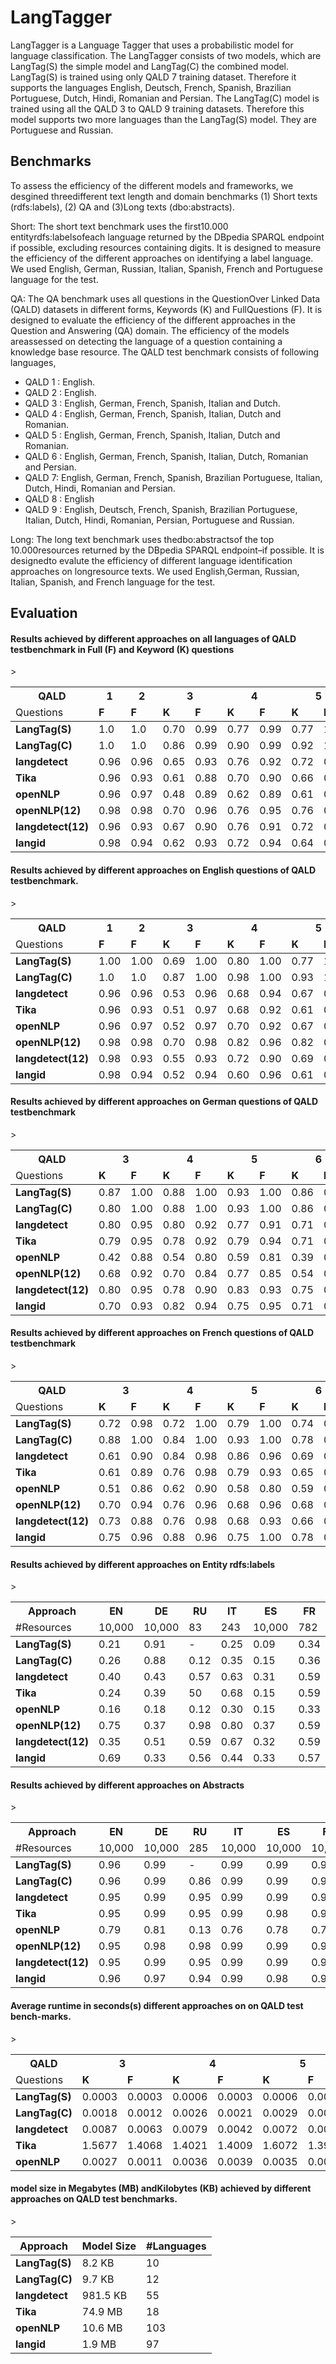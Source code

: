 # LangTagger

LangTagger is a Language Tagger that uses a probabilistic model for language classification.
The LangTagger consists of two models, which are LangTag(S) the simple model and LangTag(C) the 
combined model. LangTag(S) is  trained using only QALD 7 training dataset. Therefore it supports
the languages English, Deutsch, French, Spanish, Brazilian Portuguese, Dutch, Hindi, Romanian 
and Persian. The LangTag(C) model is trained using all the QALD 3 to QALD 9 training datasets.
Therefore this model supports two more languages than the LangTag(S) model. They are Portuguese 
and Russian. 

## Benchmarks
To assess the efficiency of the different models and frameworks, we desgined threedifferent text length and domain 
benchmarks (1) Short texts (rdfs:labels), (2) QA and (3)Long texts (dbo:abstracts).

Short: The short text benchmark uses the first10.000 entityrdfs:labelsofeach language returned 
by the DBpedia SPARQL endpoint if possible, excluding resources containing digits. It is designed
to measure the efficiency of the different approaches on identifying a label language. We used English,
German, Russian, Italian, Spanish, French and Portuguese language for the test. 

QA: The  QA  benchmark  uses  all  questions  in  the  QuestionOver Linked Data 
(QALD) datasets in different forms, Keywords (K) and FullQuestions (F). It is designed to evaluate 
the efficiency of the different approaches in the Question and Answering (QA) domain. The efficiency 
of the models areassessed on detecting the language of a question containing a knowledge base resource.
The QALD test benchmark consists of following languages, 

* QALD 1 : English.
* QALD 2 : English.
* QALD 3 : English, German, French, Spanish, Italian and Dutch.
* QALD 4 : English, German, French, Spanish,  Italian, Dutch and Romanian.
* QALD 5 : English, German, French, Spanish, Italian, Dutch and Romanian.
* QALD 6 : English, German, French, Spanish, Italian, Dutch, Romanian and Persian.
* QALD 7: English, German, French, Spanish, Brazilian Portuguese, Italian, Dutch, Hindi, Romanian and Persian.
* QALD 8 : English
* QALD 9 : English, Deutsch, French, Spanish, Brazilian Portuguese, Italian, Dutch, Hindi, Romanian, Persian, Portuguese and Russian.

Long: The  long  text  benchmark  uses  thedbo:abstractsof  the  top 10.000resources returned by the 
DBpedia SPARQL endpoint–if possible. It is designedto evalute the efficiency of different language 
identification approaches on longresource texts. We used English,German, Russian, Italian, Spanish,
and French language for the test. 

## Evaluation


#### Results  achieved  by  different  approaches  on  all  languages  of  QALD  testbenchmark in Full (F) and Keyword (K) questions
<table>
  <thead>
  <tr>
    <th>QALD</th>
    <th colspan="1">1</th>
    <th colspan="1">2</th>
    <th colspan="2">3</th>
    <th colspan="2">4</th>
    <th colspan="2">5</th>
    <th colspan="2">6</th>
    <th colspan="2">7</th>
    <th colspan="2">8</th>
    <th colspan="2">9</th>
  </tr>
  <tr >
    <td>Questions</td>
    <td ><b>F</b></td>
    <td ><b>F</b></td>
    <td ><b>K</b></td><td ><b>F</b></td>
    <td ><b>K</b></td><td ><b>F</b></td>
    <td ><b>K</b></td><td ><b>F</b></td>
    <td ><b>K</b></td><td ><b>F</b></td>
    <td ><b>K</b></td><td ><b>F</b></td>
    <td ><b>K</b></td><td ><b>F</b></td>
    <td ><b>K</b></td><td ><b>F</b></td>
   </tr>
  </thead>>
  <tbody>
  <tr>
	<td ><b>LangTag(S)</b></td>
	<td >1.0</td>
    <td >1.0</td>
    <td >0.70</td><td >0.99</td>
    <td >0.77</td><td >0.99</td>
    <td >0.77</td><td >1.00</td>
    <td >0.76</td><td >0.99</td>
    <td >0.67</td><td >0.98</td>
    <td >0.48</td><td >1.00</td>
    <td >0.70</td><td >0.97</td>
  </tr>
  <tr>
	<td ><b>LangTag(C)</b></td>
	<td >1.0</td>
    <td >1.0</td>
    <td >0.86</td><td >0.99</td>
    <td >0.90</td><td >0.99</td>
    <td >0.92</td><td >1.00</td>
    <td >0.81</td><td >0.99</td>
    <td >0.93</td><td >1.00</td>
    <td >0.70</td><td >1.00</td>
    <td >0.84</td><td >0.97</td>
  </tr>
  <tr>
	<td ><b>langdetect</b></td>
	<td >0.96</td>
    <td >0.96</td>
    <td >0.65</td><td >0.93</td>
    <td >0.76</td><td >0.92</td>
    <td >0.72</td><td >0.92</td>
    <td >0.68</td><td >0.91</td>
    <td >0.76</td><td >0.95</td>
    <td >0.51</td><td >1.00</td>
    <td >0.65</td><td >0.82</td>
  </tr>
  <tr>
	<td ><b>Tika</b></td>
	<td >0.96</td>
    <td >0.93</td>
    <td >0.61</td><td >0.88</td>
    <td >0.70</td><td >0.90</td>
    <td >0.66</td><td >0.91</td>
    <td >0.63</td><td >0.89</td>
    <td >0.72</td><td >0.91</td>
    <td >0.56</td><td >0.97</td>
    <td >0.61</td><td >0.80</td>
  </tr>
  <tr>
	<td ><b>openNLP</b></td>
	<td >0.96</td>
    <td >0.97</td>
    <td >0.48</td><td >0.89</td>
    <td >0.62</td><td >0.89</td>
    <td >0.61</td><td >0.85</td>
    <td >0.48</td><td >0.75</td>
    <td >0.62</td><td >0.90</td>
    <td >0.39</td><td >0.95</td>
    <td >0.41</td><td >0.73</td>
  </tr>
    <tr>
	<td ><b>openNLP(12)</b></td>
	<td >0.98</td>
    <td >0.98</td>
    <td >0.70</td><td >0.96</td>
    <td >0.76</td><td >0.95</td>
    <td >0.76</td><td >0.94</td>
    <td >0.75</td><td >0.93</td>
    <td >0.83</td><td >0.97</td>
    <td >0.56</td><td >1.00</td>
    <td >0.81</td><td >0.95</td>
  </tr>
    
   <tr>
	<td ><b>langdetect(12)</b></td>
	<td >0.96</td>
    <td >0.93</td>
    <td >0.67</td><td >0.90</td>
    <td >0.76</td><td >0.91</td>
    <td >0.72</td><td >0.91</td>
    <td >0.69</td><td >0.89</td>
    <td >0.75</td><td >0.92</td>
    <td >0.58</td><td >1.00</td>
    <td >0.66</td><td >0.82</td>
  </tr>

<tr>
	<td ><b>langid</b></td>
	<td >0.98</td>
    <td >0.94</td>
    <td >0.62</td><td >0.93</td>
    <td >0.72</td><td >0.94</td>
    <td >0.64</td><td >0.95</td>
    <td >0.68</td><td >0.91</td>
    <td >0.64</td><td >0.93</td>
    <td >0.65</td><td >1.00</td>
    <td >0.64</td><td >0.82</td>
  </tr>
  </tbody>
</table>



#### Results achieved by different approaches on English questions of QALD testbenchmark.
<table>
  <thead>
  <tr>
    <th>QALD</th>
    <th colspan="1">1</th>
    <th colspan="1">2</th>
    <th colspan="2">3</th>
    <th colspan="2">4</th>
    <th colspan="2">5</th>
    <th colspan="2">6</th>
    <th colspan="2">7</th>
    <th colspan="2">8</th>
    <th colspan="2">9</th>
  </tr>
  <tr >
    <td>Questions</td>
    <td ><b>F</b></td>
    <td ><b>F</b></td>
    <td ><b>K</b></td><td ><b>F</b></td>
    <td ><b>K</b></td><td ><b>F</b></td>
    <td ><b>K</b></td><td ><b>F</b></td>
    <td ><b>K</b></td><td ><b>F</b></td>
    <td ><b>K</b></td><td ><b>F</b></td>
    <td ><b>K</b></td><td ><b>F</b></td>
    <td ><b>K</b></td><td ><b>F</b></td>
   </tr>
  </thead>>
  <tbody>
  <tr>
	<td ><b>LangTag(S)</b></td>
	<td >1.00</td>
    <td >1.00</td>
    <td >0.69</td><td >1.00</td>
    <td >0.80</td><td >1.00</td>
    <td >0.77</td><td >1.00</td>
    <td >0.80</td><td >1.00</td>
    <td >0.60</td><td >1.00</td>
    <td >0.48</td><td >1.00</td>
    <td >0.72</td><td >1.00</td>
  </tr>
  <tr>
	<td ><b>LangTag(C)</b></td>
	<td >1.0</td>
    <td >1.0</td>
    <td >0.87</td><td >1.00</td>
    <td >0.98</td><td >1.00</td>
    <td >0.93</td><td >1.00</td>
    <td >0.83</td><td >1.00</td>
    <td >0.93</td><td >1.00</td>
    <td >0.70</td><td >1.00</td>
    <td >0.87</td><td >1.00</td>
  </tr>
  <tr>
	<td ><b>langdetect</b></td>
	<td >0.96</td>
    <td >0.96</td>
    <td >0.53</td><td >0.96</td>
    <td >0.68</td><td >0.94</td>
    <td >0.67</td><td >0.94</td>
    <td >0.70</td><td >0.95</td>
    <td >0.65</td><td >0.93</td>
    <td >0.51</td><td >1.00</td>
    <td >0.68</td><td >0.92</td>
  </tr>
  <tr>
	<td ><b>Tika</b></td>
	<td >0.96</td>
    <td >0.93</td>
    <td >0.51</td><td >0.97</td>
    <td >0.68</td><td >0.92</td>
    <td >0.61</td><td >0.91</td>
    <td >0.65</td><td >0.94</td>
    <td >0.67</td><td >0.96</td>
    <td >0.56</td><td >0.95</td>
    <td >0.64</td><td >0.93</td>
  </tr>
  <tr>
	<td ><b>openNLP</b></td>
	<td >0.96</td>
    <td >0.97</td>
    <td >0.52</td><td >0.97</td>
    <td >0.70</td><td >0.92</td>
    <td >0.67</td><td >0.91</td>
    <td >0.63</td><td >0.94</td>
    <td >0.62</td><td >0.96</td>
    <td >0.39</td><td >0.95</td>
    <td >0.58</td><td >0.93</td>
  </tr>
  <tr>
	<td ><b>openNLP(12)</b></td>
	<td >0.98</td>
    <td >0.98</td>
    <td >0.70</td><td >0.98</td>
    <td >0.82</td><td >0.96</td>
    <td >0.82</td><td >0.98</td>
    <td >0.83</td><td >0.98</td>
    <td >1.00</td><td >0.79</td>
    <td >1.00</td><td >0.56</td>
    <td >0.80</td><td >0.98</td>
  </tr>
   <tr>
	<td ><b>langdetect(12)</b></td>
	<td >0.98</td>
    <td >0.93</td>
    <td >0.55</td><td >0.93</td>
    <td >0.72</td><td >0.90</td>
    <td >0.69</td><td >0.98</td>
    <td >0.72</td><td >0.96</td>
    <td >0.74</td><td >0.88</td>
    <td >0.56</td><td >1.00</td>
    <td >0.66</td><td >0.93</td>
  </tr>

   <tr>
	<td ><b>langid</b></td>
	<td >0.98</td>
    <td >0.94</td>
    <td >0.52</td><td >0.94</td>
    <td >0.60</td><td >0.96</td>
    <td >0.61</td><td >0.96</td>
    <td >0.67</td><td >0.94</td>
    <td >0.55</td><td >0.95</td>
    <td >0.65</td><td >1.00</td>
    <td >0.59</td><td >0.94</td>
  </tr>
  </tbody>
</table>

#### Results achieved by different approaches on German questions of QALD testbenchmark

<table>
  <thead>
  <tr>
    <th>QALD</th>
    <th colspan="2">3</th>
    <th colspan="2">4</th>
    <th colspan="2">5</th>
    <th colspan="2">6</th>
    <th colspan="2">7</th>
    <th colspan="2">9</th>
  </tr>
  <tr >
    <td>Questions</td>
    <td ><b>K</b></td><td ><b>F</b></td>
    <td ><b>K</b></td><td ><b>F</b></td>
    <td ><b>K</b></td><td ><b>F</b></td>
    <td ><b>K</b></td><td ><b>F</b></td>
    <td ><b>K</b></td><td ><b>F</b></td>
    <td ><b>K</b></td><td ><b>F</b></td>
   </tr>
  </thead>>
  <tbody>
  <tr>
	<td ><b>LangTag(S)</b></td>
    <td >0.87</td><td >1.00</td>
    <td >0.88</td><td >1.00</td>
    <td >0.93</td><td >1.00</td>
    <td >0.86</td><td >0.99</td>
    <td >0.90</td><td >1.00</td>
    <td >0.88</td><td >1.00</td>
  </tr>
  <tr>
	<td ><b>LangTag(C)</b></td>
    <td >0.80</td><td >1.00</td>
    <td >0.88</td><td >1.00</td>
    <td >0.93</td><td >1.00</td>
    <td >0.86</td><td >0.99</td>
    <td >0.90</td><td >1.00</td>
    <td >0.88</td><td >1.00</td>
  </tr>
  <tr>
	<td ><b>langdetect</b></td>
    <td >0.80</td><td >0.95</td>
    <td >0.80</td><td >0.92</td>
    <td >0.77</td><td >0.91</td>
    <td >0.71</td><td >0.88</td>
    <td >0.74</td><td >0.95</td>
    <td >0.81</td><td >0.94</td>
  </tr>
  <tr>
	<td ><b>Tika</b></td>
    <td >0.79</td><td >0.95</td>
    <td >0.78</td><td >0.92</td>
    <td >0.79</td><td >0.94</td>
    <td >0.71</td><td >0.88</td>
    <td >0.69</td><td >0.95</td>
    <td >0.81</td><td >0.94</td>
  </tr>
  <tr>
	<td ><b>openNLP</b></td>
    <td >0.42</td><td >0.88</td>
    <td >0.54</td><td >0.80</td>
    <td >0.59</td><td >0.81</td>
    <td >0.39</td><td >0.74</td>
    <td >0.48</td><td >0.79</td>
    <td >0.48</td><td >0.82</td>
  </tr>
    <tr>
	<td ><b>openNLP(12)</b></td>
    <td >0.68</td><td >0.92</td>
    <td >0.70</td><td >0.84</td>
    <td >0.77</td><td >0.85</td>
    <td >0.54</td><td >0.80</td>
    <td >0.76</td><td >0.93</td>
    <td >0.72</td><td >0.92</td>
  </tr>
  <tr>
	<td ><b>langdetect(12)</b></td>
    <td >0.80</td><td >0.95</td>
    <td >0.78</td><td >0.90</td>
    <td >0.83</td><td >0.93</td>
    <td >0.75</td><td >0.85</td>
    <td >0.76</td><td >0.90</td>
    <td >0.81</td><td >0.94</td>
  </tr>
<tr>
	<td ><b>langid</b></td>
    <td >0.70</td><td >0.93</td>
    <td >0.82</td><td >0.94</td>
    <td >0.75</td><td >0.95</td>
    <td >0.71</td><td >0.92</td>
    <td >0.67</td><td >0.90</td>
    <td >0.78</td><td >0.94</td>
  </tr>
  </tbody>
</table>

#### Results achieved by different approaches on French questions of QALD testbenchmark

<table>
  <thead>
  <tr>
    <th>QALD</th>
    <th colspan="2">3</th>
    <th colspan="2">4</th>
    <th colspan="2">5</th>
    <th colspan="2">6</th>
    <th colspan="2">7</th>
    <th colspan="2">9</th>
  </tr>
  <tr >
    <td>Questions</td>
    <td ><b>K</b></td><td ><b>F</b></td>
    <td ><b>K</b></td><td ><b>F</b></td>
    <td ><b>K</b></td><td ><b>F</b></td>
    <td ><b>K</b></td><td ><b>F</b></td>
    <td ><b>K</b></td><td ><b>F</b></td>
    <td ><b>K</b></td><td ><b>F</b></td>
   </tr>
  </thead>>
  <tbody>
  <tr>
	<td ><b>LangTag(S)</b></td>
    <td >0.72</td><td >0.98</td>
    <td >0.72</td><td >1.00</td>
    <td >0.79</td><td >1.00</td>
    <td >0.74</td><td >0.99</td>
    <td >0.62</td><td >0.97</td>
    <td >0.66</td><td >0.99</td>
  </tr>
  <tr>
	<td ><b>LangTag(C)</b></td>
    <td >0.88</td><td >1.00</td>
    <td >0.84</td><td >1.00</td>
    <td >0.93</td><td >1.00</td>
    <td >0.78</td><td >0.99</td>
    <td >0.90</td><td >1.00</td>
    <td >0.80</td><td >0.99</td>
  </tr>
  <tr>
	<td ><b>langdetect</b></td>
    <td >0.61</td><td >0.90</td>
    <td >0.84</td><td >0.98</td>
    <td >0.86</td><td >0.96</td>
    <td >0.69</td><td >0.92</td>
    <td >0.88</td><td >1.00</td>
    <td >0.77</td><td >0.94</td>
  </tr>
  <tr>
	<td ><b>Tika</b></td>
    <td >0.61</td><td >0.89</td>
    <td >0.76</td><td >0.98</td>
    <td >0.79</td><td >0.93</td>
    <td >0.65</td><td >0.93</td>
    <td >0.79</td><td >1.00</td>
    <td >0.73</td><td >0.96</td>
  </tr>
  <tr>
	<td ><b>openNLP</b></td>
    <td >0.51</td><td >0.86</td>
    <td >0.62</td><td >0.90</td>
    <td >0.58</td><td >0.80</td>
    <td >0.59</td><td >0.82</td>
    <td >0.65</td><td >0.90</td>
    <td >0.62</td><td >0.82</td>
  </tr>
  <tr>
	<td ><b>openNLP(12)</b></td>
    <td >0.70</td><td >0.94</td>
    <td >0.76</td><td >0.96</td>
    <td >0.68</td><td >0.96</td>
    <td >0.68</td><td >0.90</td>
    <td >0.93</td><td >0.97</td>
    <td >0.78</td><td >0.91</td>
  </tr>
   <tr>
	<td ><b>langdetect(12)</b></td>
    <td >0.73</td><td >0.88</td>
    <td >0.76</td><td >0.98</td>
    <td >0.68</td><td >0.93</td>
    <td >0.66</td><td >0.91</td>
    <td >0.83</td><td >0.95</td>
    <td >0.76</td><td >0.92</td>
  </tr>
   <tr>
	<td ><b>langid</b></td>
    <td >0.75</td><td >0.96</td>
    <td >0.88</td><td >0.96</td>
    <td >0.75</td><td >1.00</td>
    <td >0.78</td><td >0.94</td>
    <td >0.79</td><td >0.97</td>
    <td >0.84</td><td >0.92</td>
  </tr>
  </tbody>
</table>

#### Results achieved by different approaches on Entity rdfs:labels

<table>
  <thead>
  <tr>
    <th>Approach</th>
    <th colspan="1">EN</th>
    <th colspan="1">DE</th>
    <th colspan="1">RU</th>
    <th colspan="1">IT</th>
    <th colspan="1">ES</th>
    <th colspan="1">FR</th>
    <th colspan="1">PT</th>
    <th colspan="2">AVG</th>
  </tr>
  <tr >
    <td>#Resources</td>
    <td >10,000</td>
    <td >10,000</td>
    <td >83</td>
    <td >243</td>
    <td >10,000</td>
    <td >782</td>
    <td >227</td>
    <td >Accuracy</td><td >Runtime(s)</td>
   </tr>
  </thead>>
  <tbody>
  <tr>
	<td ><b>LangTag(S)</b></td>
    <td >0.21</td>
    <td >0.91</td>
    <td >-</td>
    <td >0.25</td>
    <td >0.09</td>
    <td >0.34</td>
    <td >0.36</td>
    <td >0.36</td><td >0.00162</td>
  </tr>
  <tr>
	<td ><b>LangTag(C)</b></td>
    <td >0.26</td>
    <td >0.88</td>
    <td >0.12</td>
    <td >0.35</td>
    <td >0.15</td>
    <td >0.36</td>
    <td >0.44</td>
    <td >0.34</td><td >0.00186</td>
  </tr>
  <tr>
	<td ><b>langdetect</b></td>
    <td >0.40</td>
    <td >0.43</td>
    <td >0.57</td>
    <td >0.63</td>
    <td >0.31</td>
    <td >0.59</td>
    <td >0.43</td>
    <td >0.48</td><td >0.01761</td>
  </tr>
  <tr>
	<td ><b>Tika</b></td>
    <td >0.24</td>
    <td >0.39</td>
    <td >50</td>
    <td >0.68</td>
    <td >0.15</td>
    <td >0.59</td>
    <td >0.35</td>
    <td >0.41</td><td >0.41428</td>
  </tr>
  <tr>
    <td ><b>openNLP</b></td>
    <td >0.16</td>
    <td >0.18</td>
    <td >0.12</td>
    <td >0.30</td>
    <td >0.15</td>
    <td >0.33</td>
    <td >0.25</td>
    <td >0.21</td><td >0.01125</td>
  </tr>
  <tr>
    <td ><b>openNLP(12)</b></td>
    <td >0.75</td>
    <td >0.37</td>
    <td >0.98</td>
    <td >0.80</td>
    <td >0.37</td>
    <td >0.59</td>
    <td >0.52</td>
    <td >0.62</td><td >0.05361</td>
  </tr>
   <tr>
    <td ><b>langdetect(12)</b></td>
    <td >0.35</td>
    <td >0.51</td>
    <td >0.59</td>
    <td >0.67</td>
    <td >0.32</td>
    <td >0.59</td>
    <td >0.43</td>
    <td >0.49</td><td >0.03611</td>
  </tr>

   <tr>
    <td ><b>langid</b></td>
    <td >0.69</td>
    <td >0.33</td>
    <td >0.56</td>
    <td >0.44</td>
    <td >0.33</td>
    <td >0.57</td>
    <td >0.28</td>
    <td >0.45</td><td >0.01651</td>
  </tr>
  </tbody>
</table>


#### Results achieved by different approaches on Abstracts

<table>
  <thead>
  <tr>
    <th>Approach</th>
    <th colspan="1">EN</th>
    <th colspan="1">DE</th>
    <th colspan="1">RU</th>
    <th colspan="1">IT</th>
    <th colspan="1">ES</th>
    <th colspan="1">FR</th>
    <th colspan="2">AVG</th>
  </tr>
  <tr >
    <td>#Resources</td>
    <td >10,000</td>
    <td >10,000</td>
    <td >285</td>
    <td >10,000</td>
    <td >10,000</td>
    <td >10,000</td>
    <td >Accuracy</td><td >Runtime(s)</td>
   </tr>
  </thead>>
  <tbody>
  <tr>
	<td ><b>LangTag(S)</b></td>
    <td >0.96</td>
    <td >0.99</td>
    <td >-</td>
    <td >0.99</td>
    <td >0.99</td>
    <td >0.99</td>
    <td >0.98</td><td >0.00267</td>
  </tr>
  <tr>
	<td ><b>LangTag(C)</b></td>
    <td >0.96</td>
    <td >0.99</td>
    <td >0.86</td>
    <td >0.99</td>
    <td >0.99</td>
    <td >0.99</td>
    <td >0.96</td><td >0.00287</td>
  </tr>
  <tr>
	<td ><b>langdetect</b></td>
    <td >0.95</td>
    <td >0.99</td>
    <td >0.95</td>
    <td >0.99</td>
    <td >0.99</td>
    <td >0.99</td>
    <td >0.97</td><td >0.01657</td>
  </tr>
  <tr>
	<td ><b>Tika</b></td>
    <td >0.95</td>
    <td >0.99</td>
    <td >0.95</td>
    <td >0.99</td>
    <td >0.98</td>
    <td >0.99</td>
    <td >0.97</td><td >0.43918</td>
  </tr>
  <tr>
    <td ><b>openNLP</b></td>
    <td >0.79</td>
    <td >0.81</td>
    <td >0.13</td>
    <td >0.76</td>
    <td >0.78</td>
    <td >0.71</td>
    <td >0.66</td><td >0.01427</td>
  </tr>
  <tr>
    <td ><b>openNLP(12)</b></td>
    <td >0.95</td>
    <td >0.98</td>
    <td >0.98</td>
    <td >0.99</td>
    <td >0.99</td>
    <td >0.99</td>
    <td >0.98</td><td >0.18625</td>
  </tr>
  <tr>
    <td ><b>langdetect(12)</b></td>
    <td >0.95</td>
    <td >0.99</td>
    <td >0.95</td>
    <td >0.99</td>
    <td >0.99</td>
    <td >0.99</td>
    <td >0.97</td><td >0.02183</td>
  </tr>
  <tr>
    <td ><b>langid</b></td>
    <td >0.96</td>
    <td >0.97</td>
    <td >0.94</td>
    <td >0.99</td>
    <td >0.98</td>
    <td >0.99</td>
    <td >0.97</td><td >0.03579</td>
  </tr>
  </tbody>
</table>

#### Average runtime in seconds(s) different approaches on on QALD test bench-marks.


<table>
  <thead>
  <tr>
    <th>QALD</th>
    <th colspan="2">3</th>
    <th colspan="2">4</th>
    <th colspan="2">5</th>
    <th colspan="2">6</th>
    <th colspan="2">7</th>
    <th colspan="2">8</th>
    <th colspan="2">9</th>
  </tr>
  <tr >
    <td>Questions</td>
    <td ><b>K</b></td><td ><b>F</b></td>
    <td ><b>K</b></td><td ><b>F</b></td>
    <td ><b>K</b></td><td ><b>F</b></td>
    <td ><b>K</b></td><td ><b>F</b></td>
    <td ><b>K</b></td><td ><b>F</b></td>
    <td ><b>K</b></td><td ><b>F</b></td>
    <td ><b>K</b></td><td ><b>F</b></td>
   </tr>
  </thead>>
  <tbody>
  <tr>
	<td ><b>LangTag(S)</b></td>
    <td >0.0003</td><td >0.0003</td>
    <td >0.0006</td><td >0.0003</td>
    <td >0.0006</td><td >0.0003</td>
    <td >0.0002</td><td >0.0002</td>
    <td >0.0019</td><td >0.0004</td>
    <td >0.0041</td><td >0.0014</td>
    <td >0.0001</td><td >0.0002</td>
  </tr>
  <tr>
	<td ><b>LangTag(C)</b></td>
    <td >0.0018</td><td >0.0012</td>
    <td >0.0026</td><td >0.0021</td>
    <td >0.0029</td><td >0.0022</td>
    <td >0.0017</td><td >0.0011</td>
    <td >0.0036</td><td >0.0031</td>
    <td >0.0131</td><td >0.0120</td>
    <td >0.0017</td><td >0.0012</td>
  </tr>
  <tr>
	<td ><b>langdetect</b></td>
    <td >0.0087</td><td >0.0063</td>
    <td >0.0079</td><td >0.0042</td>
    <td >0.0072</td><td >0.0057</td>
    <td >0.0078</td><td >0.0054</td>
    <td >0.0082</td><td >0.0041</td>
    <td >0.0092</td><td >0.0021</td>
    <td >0.0075</td><td >0.0116</td>
  </tr>
  <tr>
	<td ><b>Tika</b></td>
    <td >1.5677</td><td >1.4068</td>
    <td >1.4021</td><td >1.4009</td>
    <td >1.6072</td><td >1.3928</td>
    <td >1.5981</td><td >1.3978</td>
    <td >1.4379</td><td >1.3955</td>
    <td >1.4213</td><td >1.3778</td>
    <td >1.9081</td><td >1.4836</td>
  </tr>
  <tr>
	<td ><b>openNLP</b></td>
    <td >0.0027</td><td >0.0011</td>
    <td >0.0036</td><td >0.0039</td>
    <td >0.0035</td><td >0.0030</td>
    <td >0.0023</td><td >0.0011</td>
    <td >0.0058</td><td >0.0062</td>
    <td >0.0032</td><td >0.0026</td>
    <td >0.0012</td><td >0.0014</td>
  </tr>
  </tbody>
</table>


#### model  size  in  Megabytes  (MB)  andKilobytes (KB) achieved by different approaches on QALD test benchmarks.

<table>
  <thead>
  <tr>
    <th>Approach</th>
    <th colspan="1">Model Size</th>
    <th colspan="1">#Languages</th>
  </tr>
  </thead>>
  <tbody>
  <tr>
	<td ><b>LangTag(S)</b></td>
    <td >8.2 KB</td>
    <td >10</td>
  </tr>
  <tr>
	<td ><b>LangTag(C)</b></td>
    <td >9.7 KB</td>
    <td >12</td>
  </tr>
  <tr>
	<td ><b>langdetect</b></td>
    <td >981.5 KB</td>
    <td >55</td>
  </tr>
  <tr>
	<td ><b>Tika</b></td>
    <td >74.9 MB</td>
    <td >18</td>
  </tr>
  <tr>
    <td ><b>openNLP</b></td>
    <td >10.6 MB</td>
    <td >103</td>
  </tr>
<tr>
    <td ><b>langid</b></td>
    <td >1.9 MB</td>
    <td >97</td>
  </tr>
  </tbody>
</table>
